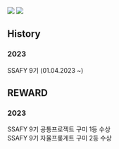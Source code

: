 
![](https://img.shields.io/badge/python-blue)
![](https://camo.githubusercontent.com/cb6733dd691a2b86cb9940a8353e763bd673b5d1967bbee7355067d21b5aa6df/68747470733a2f2f696d672e736869656c64732e696f2f62616467652f2d4a6176612d3030373339363f7374796c653d666c61742d737175617265266c6f676f3d6a617661266c6f676f436f6c6f723d7768697465)



## History
### 2023
SSAFY 9기 (01.04.2023 ~)


## REWARD
### 2023
SSAFY 9기 공통프로젝트 구미 1등 수상 <br>
SSAFY 9기 자율프롲게트 구미 2등 수상
